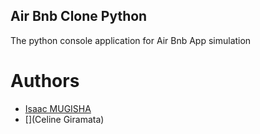 ## Air Bnb Clone Python

The python console application for Air Bnb App simulation
# Authors 

- [Isaac MUGISHA](https://github.com/Mugisha-isaac)
- [](Celine Giramata)